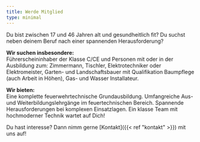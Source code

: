 ```yaml
---
title: Werde Mitglied
type: minimal
---
```

Du bist zwischen 17 und 46 Jahren alt und gesundheitlich fit?
Du suchst neben deinem Beruf nach einer spannenden Herausforderung?

**Wir suchen insbesondere:**  
Führerscheininhaber der Klasse C/CE und Personen mit oder in der Ausbildung zum: Zimmermann, Tischler, Elektrotechniker oder Elektromeister, Garten- und Landschaftsbauer mit Qualifikation Baumpflege (auch Arbeit in Höhen), Gas- und Wasser Installateur.

**Wir bieten:**  
Eine komplette feuerwehrtechnische Grundausbildung. Umfangreiche Aus- und Weiterbildungslehrgänge im feuertechnischen Bereich. Spannende Herausforderungen bei komplexen Einsatzlagen. Ein klasse Team mit hochmoderner Technik wartet auf Dich!

Du hast interesse? Dann nimm gerne [Kontakt]({{< ref "kontakt" >}}) mit uns auf!